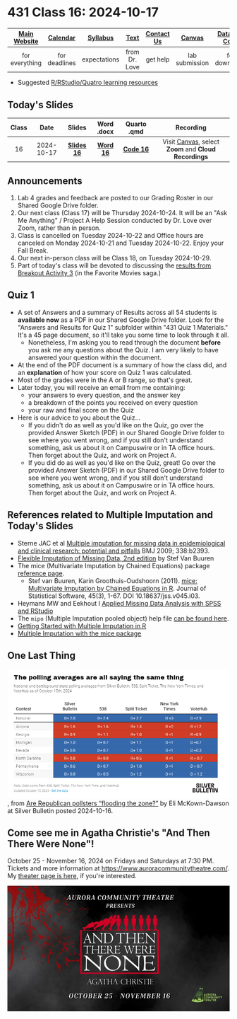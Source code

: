# 431 Class 16: 2024-10-17

[Main Website](https://thomaselove.github.io/431-2024/) | [Calendar](https://thomaselove.github.io/431-2024/calendar.html) | [Syllabus](https://thomaselove.github.io/431-syllabus-2024/) | [Text](https://thomaselove.github.io/431-book/) | [Contact Us](https://thomaselove.github.io/431-2024/contact.html) | [Canvas](https://canvas.case.edu) | [Data and Code](https://github.com/THOMASELOVE/431-data)
:-----------: | :--------------: | :----------: | :---------: | :-------------: | :-----------: | :------------:
for everything | for deadlines | expectations | from Dr. Love | get help | lab submission | for downloads

- Suggested [R/RStudio/Quatro learning resources](https://thomaselove.github.io/431-2024/resources.html)

## Today's Slides

Class | Date | Slides | Word .docx | Quarto .qmd | Recording
:---: | :--------: | :------: | :------: | :------: | :-------------:
16 | 2024-10-17 | **[Slides 16](https://thomaselove.github.io/431-slides-2024/class16.html)** | **[Word 16](https://thomaselove.github.io/431-slides-2024/class16w.docx)** | **[Code 16](https://github.com/THOMASELOVE/431-slides-2024/blob/main/class16.qmd)** | Visit [Canvas](https://canvas.case.edu/), select **Zoom** and **Cloud Recordings**

## Announcements

1. Lab 4 grades and feedback are posted to our Grading Roster in our Shared Google Drive folder. 
2. Our next class (Class 17) will be Thursday 2024-10-24. It will be an "Ask Me Anything" / Project A Help Session conducted by Dr. Love over Zoom, rather than in person.
3. Class is cancelled on Tuesday 2024-10-22 and Office hours are canceled on Monday 2024-10-21 and Tuesday 2024-10-22. Enjoy your Fall Break.
4. Our next in-person class will be Class 18, on Tuesday 2024-10-29.
5. Part of today's class will be devoted to discussing the [results from Breakout Activity 3](https://github.com/THOMASELOVE/431-classes-2024/blob/main/movies/breakout3_results.md) (in the Favorite Movies saga.)

## Quiz 1 

- A set of Answers and a summary of Results across all 54 students is **available now** as a PDF in our Shared Google Drive folder. Look for the "Answers and Results for Quiz 1" subfolder within "431 Quiz 1 Materials." It's a 45 page document, so it'll take you some time to look through it all.
    - Nonetheless, I'm asking you to read through the document **before** you ask me any questions about the Quiz. I am very likely to have answered your question within the document.
- At the end of the PDF document is a summary of how the class did, and an **explanation** of how your score on Quiz 1 was calculated.
- Most of the grades were in the A or B range, so that's great.
- Later today, you will receive an email from me containing:
    - your answers to every question, and the answer key
    - a breakdown of the points you received on every question
    - your raw and final score on the Quiz
- Here is our advice to you about the Quiz...
    - If you didn't do as well as you'd like on the Quiz, go over the provided Answer Sketch (PDF) in our Shared Google Drive folder to see where you went wrong, and if you still don't understand something, ask us about it on Campuswire or in TA office hours. Then forget about the Quiz, and work on Project A.
    - If you did do as well as you'd like on the Quiz, great! Go over the provided Answer Sketch (PDF) in our Shared Google Drive folder to see where you went wrong, and if you still don't understand something, ask us about it on Campuswire or in TA office hours. Then forget about the Quiz, and work on Project A.

## References related to Multiple Imputation and Today's Slides

- Sterne JAC et al [Multiple imputation for missing data in epidemiological and clinical research: potential and pitfalls](https://www.bmj.com/content/338/bmj.b2393) BMJ 2009; 338:b2393.
- [Flexible Imputation of Missing Data, 2nd edition](https://stefvanbuuren.name/fimd/) by Stef Van Buuren
- The mice (Multivariate Imputation by Chained Equations) package [reference page](https://amices.org/mice/).
    - Stef van Buuren, Karin Groothuis-Oudshoorn (2011). [mice: Multivariate Imputation by Chained Equations in R](https://www.jstatsoft.org/article/view/v045i03). Journal of Statistical Software, 45(3), 1-67. DOI 10.18637/jss.v045.i03.
- Heymans MW and Eekhout I [Applied Missing Data Analysis with SPSS and RStudio](https://bookdown.org/mwheymans/bookmi/)
- The `mipo` (Multiple Imputation pooled object) help file [can be found here](https://rdrr.io/cran/mice/man/mipo.html).
- [Getting Started with Multiple Imputation in R](https://library.virginia.edu/data/articles/getting-started-with-multiple-imputation-in-r)
- [Multiple Imputation with the mice package](https://rmisstastic.netlify.app/tutorials/erler_course_multipleimputation_2018/erler_practical_mice_2018)

## One Last Thing

![](silver_2024-10-15.png), from [Are Republican pollsters “flooding the zone?”](https://www.natesilver.net/p/are-republican-pollsters-flooding) by Eli McKown-Dawson at Silver Bulletin posted 2024-10-16.

## Come see me in Agatha Christie's "And Then There Were None"!

October 25 - November 16, 2024 on Fridays and Saturdays at 7:30 PM. Tickets and more information at <https://www.auroracommunitytheatre.com/>. My [theater page is here](https://github.com/THOMASELOVE/theater), if you're interested.

![](attwn.jpg)
